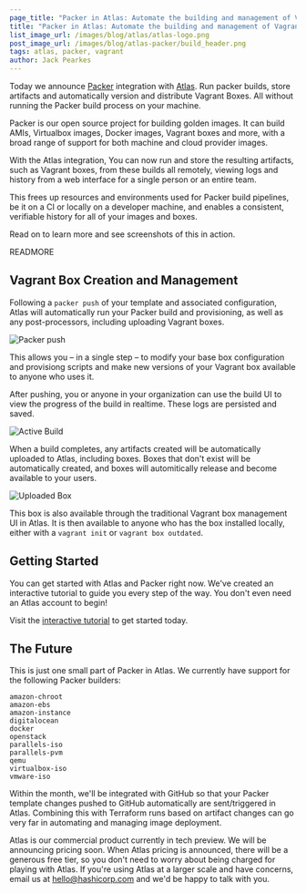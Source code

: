 ```yaml
---
page_title: "Packer in Atlas: Automate the building and management of Vagrant Boxes"
title: "Packer in Atlas: Automate the building and management of Vagrant Boxes"
list_image_url: /images/blog/atlas/atlas-logo.png
post_image_url: /images/blog/atlas-packer/build_header.png
tags: atlas, packer, vagrant
author: Jack Pearkes
---
```


Today we announce [Packer](https://packer.io) integration
with [Atlas](https://atlas.hashicorp.com/?utm_source=Packer-Atlas). Run packer
builds, store artifacts and automatically version and distribute
Vagrant Boxes. All without running the Packer build process on your machine.

Packer is our open source project for building golden images.
It can build AMIs, Virtualbox images, Docker images, Vagrant boxes and
more, with a broad range of support for both machine and cloud provider images.

With the Atlas integration, You can now run and store the resulting
artifacts, such as Vagrant boxes, from these builds all remotely,
viewing logs and history from a web interface for a single person or an entire team.

This frees up resources and environments used for Packer build pipelines,
be it on a CI or locally on a developer machine, and enables a consistent,
verifiable history for all of your images and boxes.

Read on to learn more and see screenshots of this in action.

READMORE

## Vagrant Box Creation and Management

Following a `packer push` of your template and associated configuration,
Atlas will automatically run your Packer build and provisioning, as well
as any post-processors, including uploading Vagrant boxes.

![Packer push](images/blog/atlas-packer/packer_push.png)

This allows you – in a single step – to modify your base box configuration
 and provisiong scripts and make new versions of your Vagrant box available
 to anyone who uses it.

After pushing, you or anyone in your organization can use the build UI to
view the progress of the build in realtime. These logs are persisted
and saved.

![Active Build](/images/blog/atlas-packer/build_header.png)

When a build completes, any artifacts created will be automatically uploaded
to Atlas, including boxes. Boxes that don't exist will be automatically
created, and boxes will automitically release and become available to
your users.

![Uploaded Box](/images/blog/atlas-packer/uploaded_box.png)

This box is also available through the traditional Vagrant box management
UI in Atlas. It is then available to anyone who has the box installed locally,
either with a `vagrant init` or `vagrant box outdated`.

## Getting Started

You can get started with Atlas and Packer right now. We've created
an interactive tutorial to guide you every step of the way. You don't even
need an Atlas account to begin!

Visit the [interactive tutorial](https://atlas.hashicorp.com/tutorial/packer-vagrant?utm_source=Packer-Atlas)
to get started today.

## The Future

This is just one small part of Packer in Atlas. We currently have support
for the following Packer builders:

```
amazon-chroot
amazon-ebs
amazon-instance
digitalocean
docker
openstack
parallels-iso
parallels-pvm
qemu
virtualbox-iso
vmware-iso
```

Within the month, we'll be integrated with GitHub so that your Packer
template changes pushed to GitHub automatically are sent/triggered
in Atlas. Combining this with Terraform runs based on artifact changes
can go very far in automating and managing image deployment.

Atlas is our commercial product currently in tech preview. We will be
announcing pricing soon. When Atlas pricing is announced, there will be
a generous free tier, so you don't need to worry about being charged for
playing with Atlas. If you're using Atlas at a larger scale and have concerns,
email us at
<a href="mailto:hello@hashicorp.com">hello@hashicorp.com</a> and we'd
be happy to talk with you.
